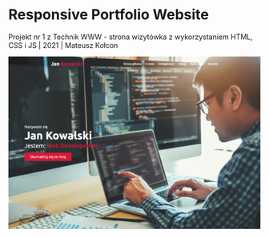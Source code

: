 # Responsive Portfolio Website
 Projekt nr 1 z Technik WWW - strona wizytówka z wykorzystaniem HTML, CSS i JS
 | 2021 | Mateusz Kołcon
 
 ![alt text](img.png "Screenshot")


